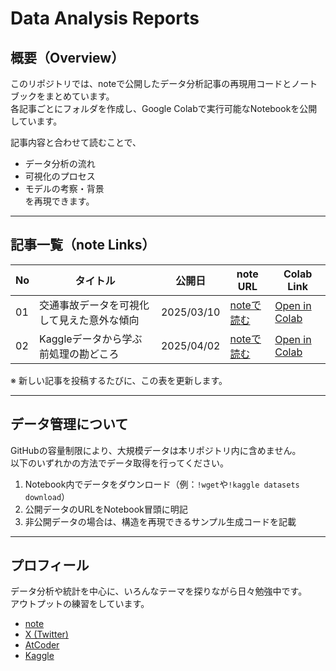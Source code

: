 # Data Analysis Reports

## 概要（Overview）
このリポジトリでは、noteで公開したデータ分析記事の再現用コードとノートブックをまとめています。  
各記事ごとにフォルダを作成し、Google Colabで実行可能なNotebookを公開しています。

記事内容と合わせて読むことで、
- データ分析の流れ  
- 可視化のプロセス  
- モデルの考察・背景  
を再現できます。

---

## 記事一覧（note Links）

| No | タイトル | 公開日 | note URL | Colab Link |
|----|-----------|---------|-----------|-------------|
| 01 | 交通事故データを可視化して見えた意外な傾向 | 2025/03/10 | [noteで読む](https://note.com/your_note_url) | [Open in Colab](https://colab.research.google.com/github/yourname/Data-Analysis-Reports/blob/main/article_01_topic_name/analysis.ipynb) |
| 02 | Kaggleデータから学ぶ前処理の勘どころ | 2025/04/02 | [noteで読む](https://note.com/your_note_url_2) | [Open in Colab](https://colab.research.google.com/github/yourname/Data-Analysis-Reports/blob/main/article_02_topic_name/analysis.ipynb) |

※ 新しい記事を投稿するたびに、この表を更新します。

---

## データ管理について
GitHubの容量制限により、大規模データは本リポジトリ内に含めません。  
以下のいずれかの方法でデータ取得を行ってください。

1. Notebook内でデータをダウンロード（例：`!wget`や`!kaggle datasets download`）  
2. 公開データのURLをNotebook冒頭に明記  
3. 非公開データの場合は、構造を再現できるサンプル生成コードを記載

---

## プロフィール
データ分析や統計を中心に、いろんなテーマを探りながら日々勉強中です。  
アウトプットの練習をしています。

- [note](https://note.com/your_note_profile)  
- [X (Twitter)](https://twitter.com/your_x_profile)  
- [AtCoder](https://atcoder.jp/users/your_atcoder_id)  
- [Kaggle](https://www.kaggle.com/your_kaggle_id)
